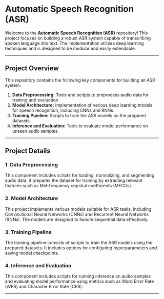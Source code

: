 # Automatic Speech Recognition (ASR)

Welcome to the **Automatic Speech Recognition (ASR)** repository! This project focuses on building a robust ASR system capable of transcribing spoken language into text. The implementation utilizes deep learning techniques and is designed to be modular and easily extendable.

---

## Project Overview

This repository contains the following key components for building an ASR system:
1. **Data Preprocessing:** Tools and scripts to preprocess audio data for training and evaluation.
2. **Model Architecture:** Implementation of various deep learning models for speech recognition, including CNNs and RNNs.
3. **Training Pipeline:** Scripts to train the ASR models on the prepared datasets.
4. **Inference and Evaluation:** Tools to evaluate model performance on unseen audio samples.

---

## Project Details

### 1. Data Preprocessing
This component includes scripts for loading, normalizing, and segmenting audio data. It prepares the dataset for training by extracting relevant features such as Mel-frequency cepstral coefficients (MFCCs).

### 2. Model Architecture
This project implements various models suitable for ASR tasks, including Convolutional Neural Networks (CNNs) and Recurrent Neural Networks (RNNs). The models are designed to handle sequential data effectively.

### 3. Training Pipeline
The training pipeline consists of scripts to train the ASR models using the prepared datasets. It includes options for configuring hyperparameters and saving model checkpoints.

### 4. Inference and Evaluation
This component includes scripts for running inference on audio samples and evaluating model performance using metrics such as Word Error Rate (WER) and Character Error Rate (CER).

---
